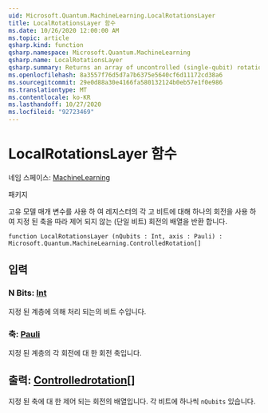 ```yaml
---
uid: Microsoft.Quantum.MachineLearning.LocalRotationsLayer
title: LocalRotationsLayer 함수
ms.date: 10/26/2020 12:00:00 AM
ms.topic: article
qsharp.kind: function
qsharp.namespace: Microsoft.Quantum.MachineLearning
qsharp.name: LocalRotationsLayer
qsharp.summary: Returns an array of uncontrolled (single-qubit) rotations along a given axis, with one rotation for each qubit in a register, parameterized by distinct model parameters.
ms.openlocfilehash: 8a3557f76d5d7a7b6375e5640cf6d11172cd38a6
ms.sourcegitcommit: 29e0d88a30e4166fa580132124b0eb57e1f0e986
ms.translationtype: MT
ms.contentlocale: ko-KR
ms.lasthandoff: 10/27/2020
ms.locfileid: "92723469"
---
```

# <a name="localrotationslayer-function"></a>LocalRotationsLayer 함수

네임 스페이스: [MachineLearning](xref:Microsoft.Quantum.MachineLearning)

패키지 [](https://nuget.org/packages/)


고유 모델 매개 변수를 사용 하 여 레지스터의 각 고 비트에 대해 하나의 회전을 사용 하 여 지정 된 축을 따라 제어 되지 않는 (단일 비트) 회전의 배열을 반환 합니다.

```qsharp
function LocalRotationsLayer (nQubits : Int, axis : Pauli) : Microsoft.Quantum.MachineLearning.ControlledRotation[]
```


## <a name="input"></a>입력

### <a name="nqubits--int"></a>N Bits: [Int](xref:microsoft.quantum.lang-ref.int)

지정 된 계층에 의해 처리 되는의 비트 수입니다.


### <a name="axis--pauli"></a>축: [Pauli](xref:microsoft.quantum.lang-ref.pauli)

지정 된 계층의 각 회전에 대 한 회전 축입니다.



## <a name="output--controlledrotation"></a>출력: [Controlledrotation](xref:Microsoft.Quantum.MachineLearning.ControlledRotation)[]

지정 된 축에 대 한 제어 되는 회전의 배열입니다. 각 비트에 하나씩 `nQubits` 있습니다.